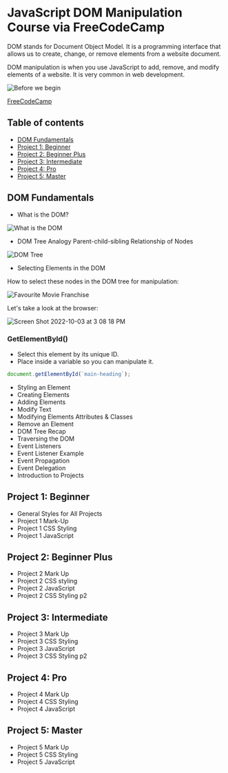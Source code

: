 # JavaScript DOM Manipulation Course via FreeCodeCamp

DOM stands for Document Object Model.
It is a programming interface that allows us to create, change, or remove elements from a website document. 

DOM manipulation is when you use JavaScript to add, remove, and modify elements of a website. It is very common in web development.

![Before we begin](https://user-images.githubusercontent.com/89284873/193674590-9da3b9fa-44ea-407e-9d0b-df2f30a540b5.png)

[FreeCodeCamp](https://www.freecodecamp.org/news/javascript-dom-manipulation/)

## Table of contents

- [DOM Fundamentals](#dom-fundamentals)
- [Project 1: Beginner](#project-1-beginner)
- [Project 2: Beginner Plus](#project-2-beginner-plus)
- [Project 3: Intermediate](#project-3-intermediate)
- [Project 4: Pro ](#project-4-pro)
- [Project 5: Master](#project-5-master)

## DOM Fundamentals 

- What is the DOM?

![What is the DOM](https://user-images.githubusercontent.com/89284873/193674672-f5050bf8-0bce-449f-bec1-2177f461ccc3.png)

- DOM Tree Analogy
Parent-child-sibling Relationship of Nodes

![DOM Tree](https://user-images.githubusercontent.com/89284873/193674765-45b1795c-1a78-4c1c-b64a-a856f11269c3.png)

- Selecting Elements in the DOM

How to select these nodes in the DOM tree for manipulation:

![Favourite Movie Franchise](https://user-images.githubusercontent.com/89284873/193675001-ec4ca9f7-cd3e-440c-8ea8-ed3540629845.png)

Let's take a look at the browser:

![Screen Shot 2022-10-03 at 3 08 18 PM](https://user-images.githubusercontent.com/89284873/193675616-fab6033d-a13b-4513-b464-57d1d79c15b8.png)

### GetElementById()
- Select this element by its unique ID.
- Place inside a variable so you can manipulate it.

```js
document.getElementById(`main-heading`);
```

- Styling an Element
- Creating Elements
- Adding Elements
- Modify Text
- Modifying Elements Attributes & Classes
- Remove an Element
- DOM Tree Recap
- Traversing the DOM
- Event Listeners
- Event Listener Example
- Event Propagation
- Event Delegation
- Introduction to Projects

## Project 1: Beginner

- General Styles for All Projects
- Project 1 Mark-Up
- Project 1 CSS Styling
- Project 1 JavaScript

## Project 2: Beginner Plus

- Project 2 Mark Up
- Project 2 CSS styling
- Project 2 JavaScript
- Project 2 CSS Styling p2

## Project 3: Intermediate

- Project 3 Mark Up
- Project 3 CSS Styling
- Project 3 JavaScript
- Project 3 CSS Styling p2

## Project 4: Pro

- Project 4 Mark Up
- Project 4 CSS Styling
- Project 4 JavaScript

## Project 5: Master

- Project 5 Mark Up
- Project 5 CSS Styling
- Project 5 JavaScript
